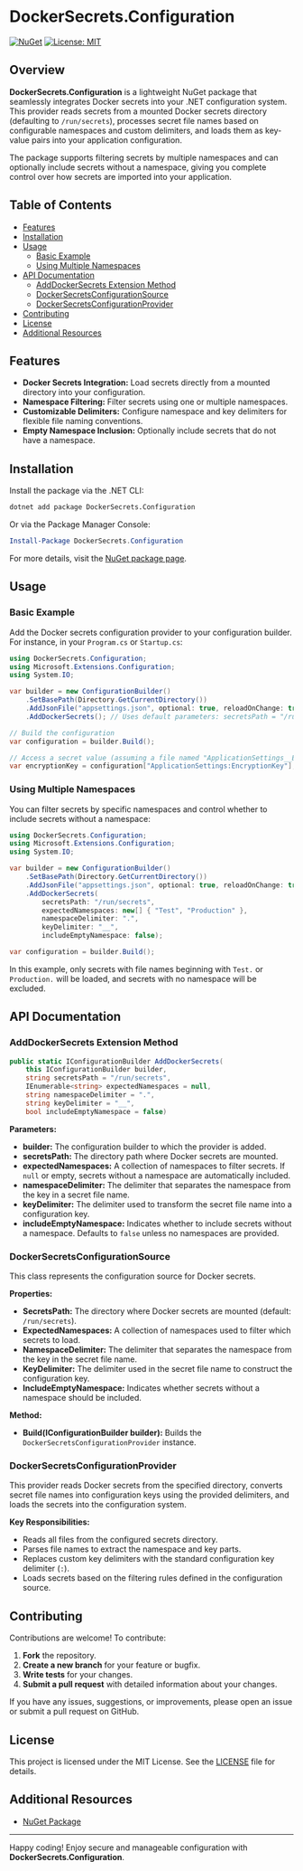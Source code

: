 # DockerSecrets.Configuration

[![NuGet](https://img.shields.io/nuget/v/DockerSecrets.Configuration.svg)](https://www.nuget.org/packages/DockerSecrets.Configuration)
[![License: MIT](https://img.shields.io/badge/License-MIT-blue.svg)](LICENSE)

## Overview

**DockerSecrets.Configuration** is a lightweight NuGet package that seamlessly integrates Docker secrets into your .NET configuration system. This provider reads secrets from a mounted Docker secrets directory (defaulting to `/run/secrets`), processes secret file names based on configurable namespaces and custom delimiters, and loads them as key-value pairs into your application configuration.

The package supports filtering secrets by multiple namespaces and can optionally include secrets without a namespace, giving you complete control over how secrets are imported into your application.

## Table of Contents

- [Features](#features)
- [Installation](#installation)
- [Usage](#usage)
  - [Basic Example](#basic-example)
  - [Using Multiple Namespaces](#using-multiple-namespaces)
- [API Documentation](#api-documentation)
  - [AddDockerSecrets Extension Method](#adddockersecrets-extension-method)
  - [DockerSecretsConfigurationSource](#dockersecretsconfigurationsource)
  - [DockerSecretsConfigurationProvider](#dockersecretsconfigurationprovider)
- [Contributing](#contributing)
- [License](#license)
- [Additional Resources](#additional-resources)

## Features

- **Docker Secrets Integration:** Load secrets directly from a mounted directory into your configuration.
- **Namespace Filtering:** Filter secrets using one or multiple namespaces.
- **Customizable Delimiters:** Configure namespace and key delimiters for flexible file naming conventions.
- **Empty Namespace Inclusion:** Optionally include secrets that do not have a namespace.

## Installation

Install the package via the .NET CLI:

```bash
dotnet add package DockerSecrets.Configuration
```

Or via the Package Manager Console:

```powershell
Install-Package DockerSecrets.Configuration
```

For more details, visit the [NuGet package page](https://www.nuget.org/packages/DockerSecrets.Configuration).

## Usage

### Basic Example

Add the Docker secrets configuration provider to your configuration builder. For instance, in your `Program.cs` or `Startup.cs`:

```csharp
using DockerSecrets.Configuration;
using Microsoft.Extensions.Configuration;
using System.IO;

var builder = new ConfigurationBuilder()
    .SetBasePath(Directory.GetCurrentDirectory())
    .AddJsonFile("appsettings.json", optional: true, reloadOnChange: true)
    .AddDockerSecrets(); // Uses default parameters: secretsPath = "/run/secrets"

// Build the configuration
var configuration = builder.Build();

// Access a secret value (assuming a file named "ApplicationSettings__EncryptionKey")
var encryptionKey = configuration["ApplicationSettings:EncryptionKey"];
```

### Using Multiple Namespaces

You can filter secrets by specific namespaces and control whether to include secrets without a namespace:

```csharp
using DockerSecrets.Configuration;
using Microsoft.Extensions.Configuration;
using System.IO;

var builder = new ConfigurationBuilder()
    .SetBasePath(Directory.GetCurrentDirectory())
    .AddJsonFile("appsettings.json", optional: true, reloadOnChange: true)
    .AddDockerSecrets(
        secretsPath: "/run/secrets",
        expectedNamespaces: new[] { "Test", "Production" },
        namespaceDelimiter: ".",
        keyDelimiter: "__",
        includeEmptyNamespace: false);

var configuration = builder.Build();
```

In this example, only secrets with file names beginning with `Test.` or `Production.` will be loaded, and secrets with no namespace will be excluded.

## API Documentation

### AddDockerSecrets Extension Method

```csharp
public static IConfigurationBuilder AddDockerSecrets(
    this IConfigurationBuilder builder,
    string secretsPath = "/run/secrets",
    IEnumerable<string> expectedNamespaces = null,
    string namespaceDelimiter = ".",
    string keyDelimiter = "__",
    bool includeEmptyNamespace = false)
```

**Parameters:**

- **builder:** The configuration builder to which the provider is added.
- **secretsPath:** The directory path where Docker secrets are mounted.
- **expectedNamespaces:** A collection of namespaces to filter secrets. If `null` or empty, secrets without a namespace are automatically included.
- **namespaceDelimiter:** The delimiter that separates the namespace from the key in a secret file name.
- **keyDelimiter:** The delimiter used to transform the secret file name into a configuration key.
- **includeEmptyNamespace:** Indicates whether to include secrets without a namespace. Defaults to `false` unless no namespaces are provided.

### DockerSecretsConfigurationSource

This class represents the configuration source for Docker secrets.

**Properties:**

- **SecretsPath:** The directory where Docker secrets are mounted (default: `/run/secrets`).
- **ExpectedNamespaces:** A collection of namespaces used to filter which secrets to load.
- **NamespaceDelimiter:** The delimiter that separates the namespace from the key in the secret file name.
- **KeyDelimiter:** The delimiter used in the secret file name to construct the configuration key.
- **IncludeEmptyNamespace:** Indicates whether secrets without a namespace should be included.

**Method:**

- **Build(IConfigurationBuilder builder):** Builds the `DockerSecretsConfigurationProvider` instance.

### DockerSecretsConfigurationProvider

This provider reads Docker secrets from the specified directory, converts secret file names into configuration keys using the provided delimiters, and loads the secrets into the configuration system.

**Key Responsibilities:**

- Reads all files from the configured secrets directory.
- Parses file names to extract the namespace and key parts.
- Replaces custom key delimiters with the standard configuration key delimiter (`:`).
- Loads secrets based on the filtering rules defined in the configuration source.

## Contributing

Contributions are welcome! To contribute:

1. **Fork** the repository.
2. **Create a new branch** for your feature or bugfix.
3. **Write tests** for your changes.
4. **Submit a pull request** with detailed information about your changes.

If you have any issues, suggestions, or improvements, please open an issue or submit a pull request on GitHub.

## License

This project is licensed under the MIT License. See the [LICENSE](LICENSE) file for details.

## Additional Resources

- [NuGet Package](https://www.nuget.org/packages/DockerSecrets.Configuration)

---

Happy coding! Enjoy secure and manageable configuration with **DockerSecrets.Configuration**.
